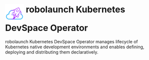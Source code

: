 # <img src="https://raw.githubusercontent.com/robolaunch/trademark/main/logos/svg/rocket.svg" width="60" height="60" align="top"> robolaunch Kubernetes DevSpace Operator

robolaunch Kubernetes DevSpace Operator manages lifecycle of Kubernetes native development environments and enables defining, deploying and distributing them declaratively.